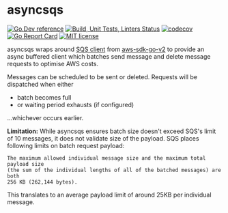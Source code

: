 # asyncsqs

[![Go.Dev reference](https://img.shields.io/badge/go.dev-reference-blue?logo=go)](https://pkg.go.dev/github.com/prashanthpai/asyncsqs?tab=doc)
[![Build, Unit Tests, Linters Status](https://github.com/prashanthpai/asyncsqs/actions/workflows/test.yml/badge.svg?branch=master)](https://github.com/prashanthpai/asyncsqs/actions/workflows/test.yml)
[![codecov](https://codecov.io/gh/prashanthpai/asyncsqs/branch/master/graph/badge.svg)](https://codecov.io/gh/prashanthpai/asyncsqs)
[![Go Report Card](https://goreportcard.com/badge/github.com/prashanthpai/asyncsqs?clear_cache=2)](https://goreportcard.com/report/github.com/prashanthpai/asyncsqs)
[![MIT license](https://img.shields.io/badge/license-MIT-brightgreen.svg)](https://opensource.org/licenses/MIT)

asyncsqs wraps around [SQS client](https://pkg.go.dev/github.com/aws/aws-sdk-go-v2/service/sqs#Client)
from [aws-sdk-go-v2](https://github.com/aws/aws-sdk-go-v2) to provide an async
buffered client which batches send message and delete message requests to
optimise AWS costs.

Messages can be scheduled to be sent or deleted. Requests will be dispatched
when either

* batch becomes full
* or waiting period exhausts (if configured)

...whichever occurs earlier.

**Limitation:** While asyncsqs ensures batch size doesn't exceed SQS's limit of 10
messages, it does not validate size of the payload. SQS places following limits
on batch request payload:

    The maximum allowed individual message size and the maximum total payload size
    (the sum of the individual lengths of all of the batched messages) are both
    256 KB (262,144 bytes).

This translates to an average payload limit of around 25KB per individual message.
